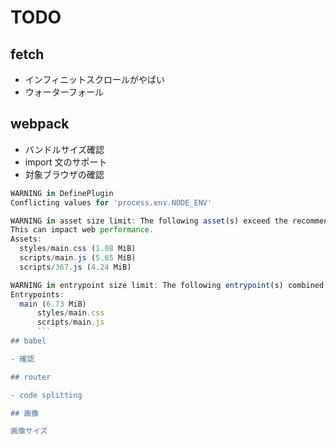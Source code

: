 # TODO

## fetch

- インフィニットスクロールがやばい
- ウォーターフォール

## webpack

- バンドルサイズ確認
- import 文のサポート
- 対象ブラウザの確認

````js
WARNING in DefinePlugin
Conflicting values for 'process.env.NODE_ENV'

WARNING in asset size limit: The following asset(s) exceed the recommended size limit (244 KiB).
This can impact web performance.
Assets:
  styles/main.css (1.08 MiB)
  scripts/main.js (5.65 MiB)
  scripts/367.js (4.24 MiB)

WARNING in entrypoint size limit: The following entrypoint(s) combined asset size exceeds the recommended limit (244 KiB). This can impact web performance.
Entrypoints:
  main (6.73 MiB)
      styles/main.css
      scripts/main.js
      ```
## babel

- 確認

## router

- code splitting

## 画像

画像サイズ
````
